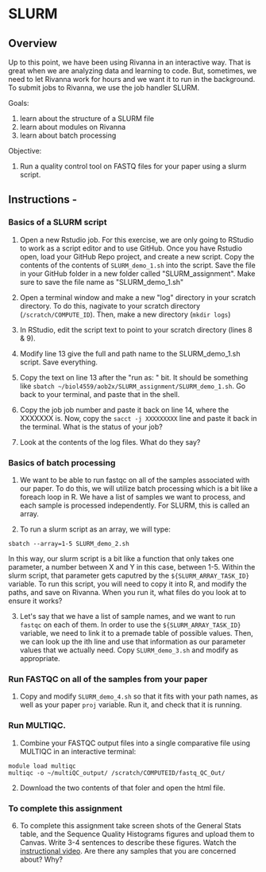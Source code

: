 # **SLURM**

## Overview
Up to this point, we have been using Rivanna in an interactive way. That is great when we are analyzing data and learning to code. But, sometimes, we need to let Rivanna work for hours and we want it to run in the background. To submit jobs to Rivanna, we use the job handler SLURM.

Goals:
1. learn about the structure of a SLURM file
2. learn about modules on Rivanna
3. learn about batch processing

Objective:
1. Run a quality control tool on FASTQ files for your paper using a slurm script.

## Instructions -
### Basics of a SLURM script
1. Open a new Rstudio job. For this exercise, we are only going to RStudio to work as a script editor and to use GitHub. Once you have Rstudio open, load your GitHub Repo project, and create a new script. Copy the contents of the contents of `SLURM_demo_1.sh` into the script. Save the file in your GitHub folder in a new folder called "SLURM_assignment". Make sure to save the file name as "SLURM_demo_1.sh"

2. Open a terminal window and make a new "log" directory in your scratch directory. To do this, nagivate to your scratch directory (`/scratch/COMPUTE_ID`). Then, make a new directory (`mkdir logs`)

3. In RStudio, edit the script text to point to your scratch directory (lines 8 & 9).

4. Modify line 13 give the full and path name to the SLURM_demo_1.sh script. Save everything.

5. Copy the text on line 13 after the "run as: " bit. It should be something like `sbatch ~/biol4559/aob2x/SLURM_assignment/SLURM_demo_1.sh`. Go back to your terminal, and paste that in the shell.

6. Copy the job job number and paste it back on line 14, where the XXXXXXX is. Now, copy the `sacct -j XXXXXXXXX` line and paste it back in the terminal. What is the status of your job?

7. Look at the contents of the log files. What do they say?


### Basics of batch processing
1. We want to be able to run fastqc on all of the samples associated with our paper. To do this, we will utilize batch processing which is a bit like a foreach loop in R. We have a list of samples we want to process, and each sample is processed independently. For SLURM, this is called an array.

2. To run a slurm script as an array, we will type:

```
sbatch --array=1-5 SLURM_demo_2.sh
```

In this way, our slurm script is a bit like a function that only takes one parameter, a number between X and Y in this case, between 1-5. Within the slurm script, that parameter gets caputred by the `${SLURM_ARRAY_TASK_ID}` variable. To run this script, you will need to copy it into R, and modify the paths, and save on Rivanna. When you run it, what files do you look at to ensure it works?

3. Let's say that we have a list of sample names, and we want to run `fastqc` on each of them. In order to use the `${SLURM_ARRAY_TASK_ID}` variable, we need to link it to a premade table of possible values. Then, we can look up the ith line and use that information as our parameter values that we actually need. Copy `SLURM_demo_3.sh` and modify as appropriate.

### Run FASTQC on all of the samples from your paper
1. Copy and modify `SLURM_demo_4.sh` so that it fits with your path names, as well as your paper `proj` variable. Run it, and check that it is running.

### Run MULTIQC.
1. Combine your FASTQC output files into a single comparative file using MULTIQC in an interactive terminal:
```
module load multiqc
multiqc -o ~/multiQC_output/ /scratch/COMPUTEID/fastq_QC_Out/
```

2. Download the two contents of that foler and open the html file.

### To complete this assignment
6. To complete this assignment take screen shots of the General Stats table, and the Sequence Quality Histograms figures and upload them to Canvas. Write 3-4 sentences to describe these figures. Watch the [instructional video](https://www.youtube.com/watch?v=fcSIM1hkIBo). Are there any samples that you are concerned about? Why?
